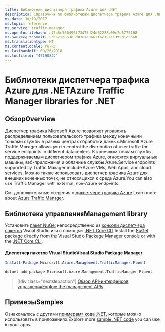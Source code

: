 ```yaml
---
title: Библиотеки диспетчера трафика Azure для .NET
description: Справочник по библиотекам диспетчера трафика Azure для .NET
ms.date: 10/19/2017
ms.topic: reference
ms.service: traffic-manager
ms.openlocfilehash: a75b5c566496f73475d24d62288a00c7d5775168
ms.sourcegitcommit: 5d9b713653b3d03e1d0a67f6e126ee399d1c2a60
ms.translationtype: HT
ms.contentlocale: ru-RU
ms.lasthandoff: 09/26/2018
ms.locfileid: "47190827"
---
```

# <a name="azure-traffic-manager-libraries-for-net"></a><span data-ttu-id="b6beb-103">Библиотеки диспетчера трафика Azure для .NET</span><span class="sxs-lookup"><span data-stu-id="b6beb-103">Azure Traffic Manager libraries for .NET</span></span>

## <a name="overview"></a><span data-ttu-id="b6beb-104">Обзор</span><span class="sxs-lookup"><span data-stu-id="b6beb-104">Overview</span></span>

<span data-ttu-id="b6beb-105">Диспетчер трафика Microsoft Azure позволяет управлять распределением пользовательского трафика между конечными точками службы в разных центрах обработки данных.</span><span class="sxs-lookup"><span data-stu-id="b6beb-105">Microsoft Azure Traffic Manager allows you to control the distribution of user traffic for service endpoints in different datacenters.</span></span> <span data-ttu-id="b6beb-106">К конечным точкам службы, поддерживаемым диспетчером трафика Azure, относятся виртуальные машины, веб-приложения и облачные службы Azure.</span><span class="sxs-lookup"><span data-stu-id="b6beb-106">Service endpoints supported by Traffic Manager include Azure VMs, Web Apps, and cloud services.</span></span> <span data-ttu-id="b6beb-107">Можно также использовать диспетчер трафика Azure для внешних конечных точек, не относящихся к среде Azure.</span><span class="sxs-lookup"><span data-stu-id="b6beb-107">You can also use Traffic Manager with external, non-Azure endpoints.</span></span>

<span data-ttu-id="b6beb-108">См. дополнительные сведения о [диспетчере трафика Azure](/azure/traffic-manager/traffic-manager-overview).</span><span class="sxs-lookup"><span data-stu-id="b6beb-108">Learn more about [Azure Traffic Manager](/azure/traffic-manager/traffic-manager-overview).</span></span>  

## <a name="management-library"></a><span data-ttu-id="b6beb-109">Библиотека управления</span><span class="sxs-lookup"><span data-stu-id="b6beb-109">Management library</span></span>

<span data-ttu-id="b6beb-110">Установите [пакет NuGet](https://www.nuget.org/packages/Microsoft.Azure.Management.TrafficManager.Fluent) непосредственно из [консоли диспетчера пакетов][PackageManager] Visual Studio или с помощью [.NET Core CLI][DotNetCLI].</span><span class="sxs-lookup"><span data-stu-id="b6beb-110">Install the [NuGet package](https://www.nuget.org/packages/Microsoft.Azure.Management.TrafficManager.Fluent) directly from the Visual Studio [Package Manager console][PackageManager] or with the [.NET Core CLI][DotNetCLI].</span></span>

#### <a name="visual-studio-package-manager"></a><span data-ttu-id="b6beb-111">Диспетчер пакетов Visual Studio</span><span class="sxs-lookup"><span data-stu-id="b6beb-111">Visual Studio Package Manager</span></span>

```powershell
Install-Package Microsoft.Azure.Management.TrafficManager.Fluent
```

```bash
dotnet add package Microsoft.Azure.Management.TrafficManager.Fluent
```

> [!div class="nextstepaction"]
> [<span data-ttu-id="b6beb-112">Обзор API-интерфейсов управления</span><span class="sxs-lookup"><span data-stu-id="b6beb-112">Explore the management APIs</span></span>](/dotnet/api/overview/azure/trafficmanager/management)

## <a name="samples"></a><span data-ttu-id="b6beb-113">Примеры</span><span class="sxs-lookup"><span data-stu-id="b6beb-113">Samples</span></span>

<span data-ttu-id="b6beb-114">Ознакомьтесь с другими [примерами кода .NET](https://azure.microsoft.com/resources/samples/?platform=dotnet), которые можно использовать в приложениях.</span><span class="sxs-lookup"><span data-stu-id="b6beb-114">Explore more [sample .NET code](https://azure.microsoft.com/resources/samples/?platform=dotnet) you can use in your apps.</span></span>

[PackageManager]: https://docs.microsoft.com/nuget/tools/package-manager-console
[DotNetCLI]: https://docs.microsoft.com/dotnet/core/tools/dotnet-add-package